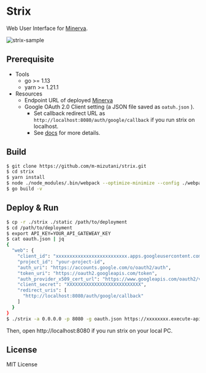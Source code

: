 # Strix

Web User Interface for [Minerva](https://github.com/m-mizutani/minerva).

![strix-sample](https://user-images.githubusercontent.com/605953/75205792-0bb17680-57b8-11ea-8e27-ead912af1194.png)

## Prerequisite

- Tools
  - go >= 1.13
  - yarn >= 1.21.1
- Resources
  - Endpoint URL of deployed [Minerva](https://github.com/m-mizutani/minerva/blob/master/README.md)
  - Google OAuth 2.0 Client setting (a JSON file saved as `oatuh.json` ).
    - Set callback redirect URL as `http://localhost:8080/auth/google/callback` if you run strix on localhost.
    - See [docs](https://developers.google.com/identity/protocols/OAuth2) for more details.

## Build

```sh
$ git clone https://github.com/m-mizutani/strix.git
$ cd strix
$ yarn install
$ node ./node_modules/.bin/webpack --optimize-minimize --config ./webpack.config.js
$ go build -v
```

## Deploy & Run

```sh
$ cp -r ./strix ./static /path/to/deployment
$ cd /path/to/deployment
$ export API_KEY=YOUR_API_GATEWEAY_KEY
$ cat oauth.json | jq
{
  "web": {
    "client_id": "xxxxxxxxxxxxxxxxxxxxxxxxxx.apps.googleusercontent.com",
    "project_id": "your-project-id",
    "auth_uri": "https://accounts.google.com/o/oauth2/auth",
    "token_uri": "https://oauth2.googleapis.com/token",
    "auth_provider_x509_cert_url": "https://www.googleapis.com/oauth2/v1/certs",
    "client_secret": "XXXXXXXXXXXXXXXXXXXXXXXXXXX",
    "redirect_uris": [
      "http://localhost:8080/auth/google/callback"
    ]
  }
}
$ ./strix -a 0.0.0.0 -p 8080 -g oauth.json https://xxxxxxxx.execute-api.ap-northeast-1.amazonaws.com/prod
```

Then, open http://localhost:8080 if you run strix on your local PC.

## License

MIT License
